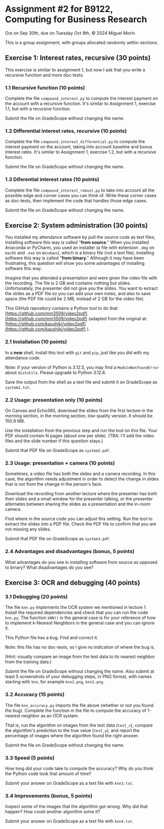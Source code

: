 # Assignment #2 for B9122, Computing for Business Research

Out on Sep 30th, due on Tuesday Oct 8th, © 2024 Miguel Morin

This is a group assignment, with groups allocated randomly within sections.

## Exercise 1: Interest rates, recursive (30 points)

This exercise is similar to assignment 1, but now I ask that you write a recursive function and more doc-tests.

### 1.1 Recursive function (10 points)

Complete the file `compound_interest.py` to compute the interest payment on the account with a recursive function. It's similar to Assignment 1, exercise 1.1, but with a recursive function.

Submit the file on GradeScope without changing the name.

### 1.2 Differential interest rates, recursive (10 points)

Complete the file `compound_interest_differential.py` to compute the interest payment on the account, taking into account baseline and bonus interest rates. It's similar to Assignment 1, exercise 1.2, but with a recursive function.

Submit the file on GradeScope without changing the name.

### 1.3 Diferential interest rates (10 points)

Complete the file `compound_interest_robust.py` to take into account all the possible edge and corner cases you can think of. Write these corner cases as doc-tests, then implement the code that handles those edge cases.

Submit the file on GradeScope without changing the name.

## Exercise 2: System administration (30 points)

You installed my attendance software by pull the source code as text files; installing software this way is called "**from source**." When you installed Anaconda or PyCharm, you used an installer (a file with extension `.dmg` on `macOS` and `.exe` on `Windows`), which is a binary file (not a text file); installing software this way is called "**from binary**." Although it may have been frustrating, this question will show you some advantages of installing software this way.

Imagine that you attended a presentation and were given the video file with the recording. The file is 2 GB and contains nothing but slides. Unfortunately, the presenter did not give you the slides. You want to extract the slides as a PDF file so you can add your own notes, and also to save space (the PDF file could be 2 MB, instead of 2 GB for the video file).

This GitHub repository contains a Python tool to do that: [https://github.com/mm3509/video2pdf](https://github.com/mm3509/video2pdf) (adapted from the original at: [https://github.com/kaushikj/video2pdf](https://github.com/kaushikj/video2pdf) ).

### 2.1 Installation (10 points)

In a **new** shell, install this tool with `git` and `pip`, just like you did with my attendance code.

Note: if your version of Python is 3.12.5, you may find a `ModuleNotFoundError` about `distutils`. Please upgrade to Python 3.12.6.

Save the output from the shell as a text file and submit it on GradeScope as `system1.txt`.

### 2.2 Usage: presentation only (10 points)

On Canvas and Echo360, download the slides from the first lecture in the morning section, in the morning section, low-quality version. It should be 150.9 MB.

Use the installation from the previous step and run the tool on this file. Your PDF should contain N pages (about one per slide). (TBA: I'll add the video files and the slide number if this question stays.)

Submit that PDF file on GradeScope as `system2.pdf`.

### 2.3 Usage: presentation + camera (10 points)

Sometimes, a video file has both the slides and a camera recording. In this case, the algorithm needs adjustment in order to detect the change in slides that is not from the change in the person's face.

Download the recording from another lecture where the presenter has both their slides and a small window for the presenter talking, or the presenter alternates between sharing the slides as a presentation and the in-room camera.

Find where in the source code you can adjust this setting. Run the tool to extract the slides into a PDF file. Check the PDF file to confirm that you are not missing any slides.

Submit that PDF file on GradeScope as `system3.pdf`.

### 2.4 Advantages and disadvantages (bonus, 5 points)

What advantages do you see in installing software from source as opposed to binary? What disadvantages do you see?

## Exercise 3: OCR and debugging (40 points)

### 3.1 Debugging (20 points)

The file `knn.py` implements the OCR system we mentioned in lecture 1. Install the required dependencies and check that you can run the code `knn.py`. The function `kNN()` in the general case is for your reference of how to implement k-Nearest Neighbors in the general case and you can ignore it.

This Python file has a bug. Find and correct it.

Note: this file has no doc-tests, so I give no indication of where the bug is.

(Hint: visually compare an image from the test data to its nearest neighbor from the training data.)

Submit the file on GradeScope without changing the name. Also submit at least 5 screenshots of your debugging steps, in PNG format, with names starting with `knn`, for example `knn1.png`, `knn2.png`.

### 3.2 Accuracy (15 points)

The file `knn_accuracy.py` imports the file above (whether or not you found the bug). Complete the function in the file to compute the accuracy of 1-nearest neighbor as an OCR system.

That is, run the algorithm on images from the test data (`test_x`), compare the algorithm's prediction to the true value (`test_y`), and report the percentage of images where the algorithm found the right answer.

Submit the file on GradeScope without changing the name.

### 3.3 Speed (5 points)

How long did your code take to compute the accuracy? Why do you think the Python code took that amount of time?

Submit your answer on GradeScope as a text file with `knn3.txt`.

### 3.4 Improvements (bonus, 5 points)

Inspect some of the images that the algorithm got wrong. Why did that happen? How could another algorithm solve it?

Submit your answer on GradeScope as a text file with `knn4.txt`.
